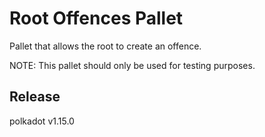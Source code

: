 # Root Offences Pallet

Pallet that allows the root to create an offence.

NOTE: This pallet should only be used for testing purposes.


## Release

polkadot v1.15.0

